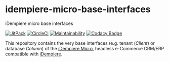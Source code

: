 # idempiere-micro-base-interfaces
iDempiere micro base interfaces

[![JitPack](https://jitpack.io/v/iDempiere-micro/idempiere-micro-base-interfaces.svg)](https://jitpack.io/#iDempiere-micro/idempiere-micro-base-interfaces)
[![CircleCI](https://circleci.com/gh/iDempiere-micro/idempiere-micro-base-interfaces.svg?style=svg)](https://circleci.com/gh/iDempiere-micro/idempiere-micro-base-interfaces)
[![Maintainability](https://api.codeclimate.com/v1/badges/206356089be70b0611e5/maintainability)](https://codeclimate.com/github/iDempiere-micro/idempiere-micro-base-interfaces/maintainability)
[![Codacy Badge](https://api.codacy.com/project/badge/Grade/b0e05318afb94e8dbfd7251d27c474db)](https://www.codacy.com/app/davidpodhola/idempiere-micro-base-interfaces?utm_source=github.com&amp;utm_medium=referral&amp;utm_content=iDempiere-micro/idempiere-micro-base-interfaces&amp;utm_campaign=Badge_Grade)

This repository contains the very base interfaces (e.g. tenant (_Client_) or database _Column_) of the [iDempiere Micro](https://idempiere-micro.github.io/web/), headless e-Commerce CRM/ERP compatible with [iDempiere](http://www.idempiere.org/).
